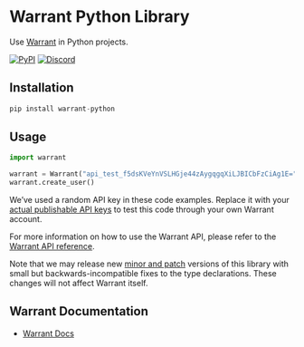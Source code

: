 # Warrant Python Library

Use [Warrant](https://warrant.dev/) in Python projects.

[![PyPI](https://img.shields.io/pypi/v/warrant-python)](https://pypi.org/project/warrant-python/)
[![Discord](https://img.shields.io/discord/865661082203193365?label=discord)](https://discord.gg/QNCMKWzqET)

## Installation

```python
pip install warrant-python
```

## Usage

```python
import warrant

warrant = Warrant("api_test_f5dsKVeYnVSLHGje44zAygqgqXiLJBICbFzCiAg1E=")
warrant.create_user()
```

We’ve used a random API key in these code examples. Replace it with your
[actual publishable API keys](https://app.warrant.dev) to
test this code through your own Warrant account.

For more information on how to use the Warrant API, please refer to the
[Warrant API reference](https://docs.warrant.dev).

Note that we may release new [minor and patch](https://semver.org/) versions of this library with small but backwards-incompatible fixes to the type declarations. These changes will not affect Warrant itself.

## Warrant Documentation

- [Warrant Docs](https://docs.warrant.dev/)
